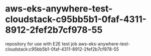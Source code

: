 # aws-eks-anywhere-test-cloudstack-c95bb5b1-0faf-4311-8912-2fef2b7cf978-55
repository for use with E2E test job aws-eks-anywhere-test-cloudstack:c95bb5b1-0faf-4311-8912-2fef2b7cf978-55
